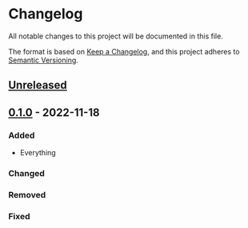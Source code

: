# Changelog
All notable changes to this project will be documented in this file.

The format is based on [Keep a Changelog](https://keepachangelog.com/en/1.0.0/),
and this project adheres to [Semantic Versioning](https://semver.org/spec/v2.0.0.html).

## [Unreleased]


## [0.1.0] - 2022-11-18
### Added
* Everything

### Changed

### Removed

### Fixed


[Unreleased]: https://github.com/jjuarez/dagger-python-SDK/0.1.0...HEAD
[0.1.0]: https://github.com/jjuare/tree/0.1.0
